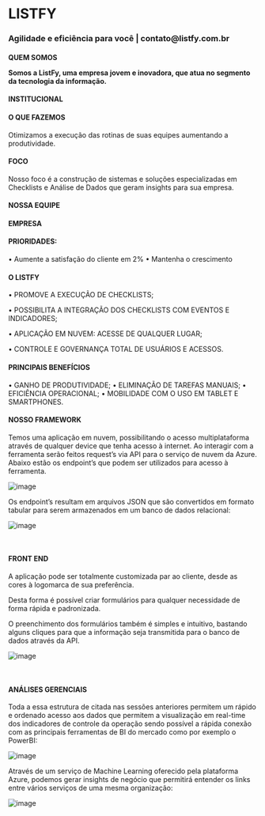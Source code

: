 
<H1>LISTFY</H1>
<H3>Agilidade e eficiência para você | contato@listfy.com.br</H3>

<h4>QUEM SOMOS
	
Somos a ListFy, uma empresa jovem e inovadora, que atua no segmento da tecnologia da informação.
<h4>INSTITUCIONAL</h4>
<h4>O QUE FAZEMOS</h4>
Otimizamos a execução das rotinas de suas equipes aumentando a produtividade.

<h4>FOCO</h4>
Nosso foco é a construção de sistemas e soluções especializadas em Checklists e Análise de Dados que geram insights para sua empresa.
 
<h4>NOSSA EQUIPE</h4>
 
 
<h4>EMPRESA </h4>
<h4>PRIORIDADES:</h4>
•	Aumente a satisfação do cliente em 2%
•	Mantenha o crescimento


<h4>O LISTFY</h4>
•	PROMOVE A EXECUÇÃO DE CHECKLISTS;

•	POSSIBILITA A INTEGRAÇÃO DOS CHECKLISTS COM EVENTOS E INDICADORES;

•	APLICAÇÃO EM NUVEM: ACESSE DE QUALQUER LUGAR;

•	CONTROLE E GOVERNANÇA TOTAL DE USUÁRIOS E ACESSOS.

<h4>PRINCIPAIS BENEFÍCIOS</h4>
•	GANHO DE PRODUTIVIDADE;
•	ELIMINAÇÃO DE TAREFAS MANUAIS;
•	EFICIÊNCIA OPERACIONAL;
•	MOBILIDADE COM O USO EM TABLET E SMARTPHONES.

 
<h4>NOSSO FRAMEWORK</h4>
Temos uma aplicação em nuvem, possibilitando o acesso multiplataforma através de qualquer device que tenha acesso à internet.
Ao interagir com a ferramenta serão feitos request’s via API para o serviço de nuvem da Azure.
Abaixo estão os endpoint’s que podem ser utilizados para acesso à ferramenta.

 ![image](https://user-images.githubusercontent.com/75577038/201177298-68c3dbdc-fa83-4aa7-b38b-fa574151f190.png)


Os endpoint’s resultam em arquivos JSON que são convertidos em formato tabular para serem armazenados em um banco de dados relacional:

 ![image](https://user-images.githubusercontent.com/75577038/201177343-4f321cd0-2d48-4a64-adc9-629590c3b5d2.png)

 
 
<h4>FRONT END</h4>
A aplicação pode ser totalmente customizada par ao cliente, desde as cores à logomarca de sua preferência.

Desta forma é possível criar formulários para qualquer necessidade de forma rápida e padronizada. 

O preenchimento dos formulários também é simples e intuitivo, bastando alguns cliques para que a informação seja transmitida para o banco de dados através da API.

 ![image](https://user-images.githubusercontent.com/75577038/201177406-194ec434-7a35-4665-9b5a-9c57adc71238.png)

 
 
<h4>ANÁLISES GERENCIAIS</h4>
Toda a essa estrutura de citada nas sessões anteriores permitem um rápido e ordenado acesso aos dados que permitem a visualização em real-time dos indicadores de controle da operação sendo possível a rápida conexão com as principais ferramentas de BI do mercado como por exemplo o PowerBI:

 ![image](https://user-images.githubusercontent.com/75577038/201177430-561be9a9-ba74-4c74-af4f-89466b5f734f.png)


Através de um serviço de Machine Learning oferecido pela plataforma Azure, podemos gerar insights de negócio que permitirá entender os links entre vários serviços de uma mesma organização:

![image](https://user-images.githubusercontent.com/75577038/201177464-70b8697b-2988-43a9-b7f1-d884792abc0f.png)

